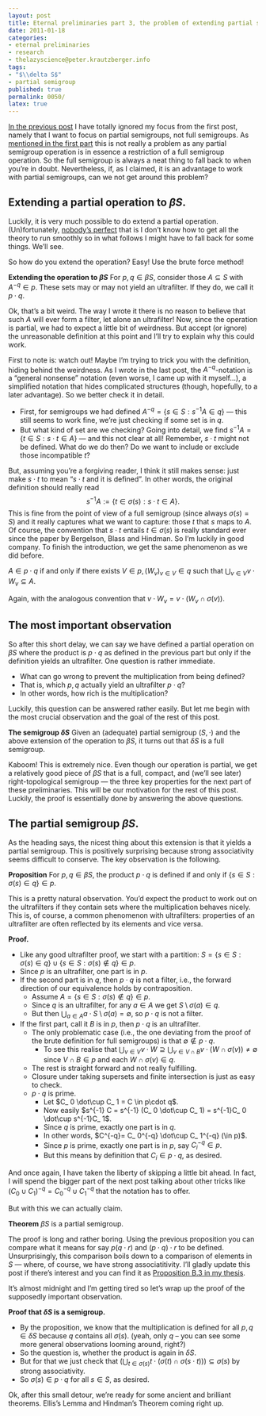 ```yaml
---
layout: post
title: Eternal preliminaries part 3, the problem of extending partial semigroups
date: 2011-01-18
categories:
- eternal preliminaries
- research
- thelazyscience@peter.krautzberger.info
tags:
- "$\\delta S$"
- partial semigroup
published: true
permalink: 0050/
latex: true
---
```


[In the previous post](/0047/) I have totally ignored my focus from the first post, namely that I want to focus on partial semigroups, not full semigroups. As [mentioned in the first part](/0042/) this is not really a problem as any partial semigroup operation is in essence a restriction of a full semigroup operation. So the full semigroup is always a neat thing to fall back to when you’re in doubt. Nevertheless, if, as I claimed, it is an advantage to work with partial semigroups, can we not get around this problem?

## Extending a partial operation to $\beta S$.

Luckily, it is very much possible to do extend a partial operation. (Un)fortunately, [nobody’s perfect](https://www.youtube.com/watch?v=qWS2NVX6VP0) that is I don’t know how to get all the theory to run smoothly so in what follows I might have to fall back for some things. We’ll see.

So how do you extend the operation? Easy! Use the brute force method!

**Extending the operation to $\beta S$** For $p,q \in \beta S$, consider those $A\subseteq S$ with $A^{-q} \in p$. These sets may or may not yield an ultrafilter. If they do, we call it $p \cdot q$.

Ok, that’s a bit weird. The way I wrote it there is no reason to believe that such $A$ will ever form a filter, let alone an ultrafilter! Now, since the operation is partial, we had to expect a little bit of weirdness. But accept (or ignore) the unreasonable definition at this point and I’ll try to explain why this could work.

First to note is: watch out! Maybe I’m trying to trick you with the definition, hiding behind the weirdness. As I wrote in the last post, the $A^{-q}$-notation is a “general nonsense” notation (even worse, I came up with it myself…), a simplified notation that hides complicated structures (though, hopefully, to a later advantage). So we better check it in detail.

* First, for semigroups we had defined $A^{-q} = \{ s \in S: s^{-1}A \in q\}$ — this still seems to work fine, we’re just checking if some set is in $q$.
* But what kind of set are we checking? Going into detail, we find $s^{-1}A = \{ t \in S: s \cdot t \in A\}$ — and this not clear at all! Remember, $s\cdot t$ might not be defined. What do we do then? Do we want to include or exclude those incompatible $t$?

But, assuming you’re a forgiving reader, I think it still makes sense: just make $s\cdot t$ to mean “$s \cdot t$ and it is defined”. In other words, the original definition should really read
$$s^{-1}A := \{ t\in \sigma(s) : s \cdot t \in A\}.$$
This is fine from the point of view of a full semigroup (since always $\sigma(s) =S$) and it really captures what we want to capture: those $t$ that $s$ maps to $A$. Of course, the convention that $s\cdot t$ entails $t\in \sigma(s)$ is really standard ever since the paper by Bergelson, Blass and Hindman. So I’m luckily in good company. To finish the introduction, we get the same phenomenon as we did before.

$A \in p\cdot q$ if and only if there exists $V \in p, {( {W_ v} )}_ {v \in V} \in q$ such that $\bigcup_ {v\in V} v \cdot W_ v \subseteq A$.

Again, with the analogous convention that $v\cdot W_ v = v \cdot (W_ v \cap \sigma(v))$.

## The most important observation

So after this short delay, we can say we have defined a partial operation on $\beta S$ where the product is $p\cdot q$ as defined in the previous part but only if the definition yields an ultrafilter. One question is rather immediate.

* What can go wrong to prevent the multiplication from being defined?
* That is, which $p, q$ actually yield an ultrafilter $p \cdot q$?
* In other words, how rich is the multiplication?

Luckily, this question can be answered rather easily. But let me begin with the most crucial observation and the goal of the rest of this post.

**The semigroup $\delta S$** Given an (adequate) partial semigroup $(S,\cdot)$ and the above extension of the operation to $\beta S$, it turns out that $\delta S$ is a full semigroup.

Kaboom! This is extremely nice. Even though our operation is partial, we get a relatively good piece of $\beta S$ that is a full, compact, and (we’ll see later) right-topological semigroup — the three key properties for the next part of these preliminaries. This will be our motivation for the rest of this post. Luckily, the proof is essentially done by answering the above questions.

## The partial semigroup $\beta S$.

As the heading says, the nicest thing about this extension is that it yields a partial semigroup. This is positively surprising because strong associativity seems difficult to conserve. The key observation is the following.

**Proposition** For $p,q \in \beta S$, the product $p \cdot q$ is defined if and only if $\{ s\in S: \sigma(s) \in q \} \in p$.

This is a pretty natural observation. You’d expect the product to work out on the ultrafilters if they contain sets where the multiplication behaves nicely. This is, of course, a common phenomenon with ultrafilters: properties of an ultrafilter are often reflected by its elements and vice versa.

**Proof.**

* Like any good ultrafilter proof, we start with a partition: $S= \{ s\in S: \sigma(s) \in q\} \cup \{ s\in S: \sigma(s) \notin q\} \in p$.
* Since $p$ is an ultrafilter, one part is in $p$.
* If the second part is in $q$, then $p \cdot q$ is not a filter, i.e., the forward direction of our equivalence holds by contraposition.
  * Assume $A= \{ s\in S: \sigma(s) \notin q\} \in p$.
  * Since $q$ is an ultrafilter, for any $a\in A$ we get $S \setminus \sigma(a) \in q$.
  * But then $\bigcup_ {a\in A} a \cdot S\setminus \sigma(a) = \emptyset$, so $p \cdot q$ is not a filter.
* If the first part, call it $B$ is in $p$, then $p \cdot q$ is an ultrafilter.
  * The only problematic case (i.e., the one deviating from the proof of the brute definition for full semigroups) is that $\emptyset \notin p \cdot q$.
    * To see this realise that $\bigcup_ {v\in V} v \cdot W \supseteq \bigcup_ {v \in V \cap B} v \cdot (W \cap \sigma(v)) \neq \emptyset$ since $V \cap B \in p$ and each $W\cap \sigma(v) \in q$.
  * The rest is straight forward and not really fulfilling.
  * Closure under taking supersets and finite intersection is just as easy to check.
  * $p \cdot q$ is prime.
    * Let $C_ 0 \dot\cup C_ 1 = C \in p\cdot q$.
    * Now easily $s^{-1} C = s^{-1} (C_ 0 \dot\cup C_ 1) = s^{-1}C_ 0 \dot\cup s^{-1}C_ 1$.
    * Since $q$ is prime, exactly one part is in $q$.
    * In other words, $C^{-q}= C_ 0^{-q} \dot\cup C_ 1^{-q} (\in p)$.
    * Since $p$ is prime, exactly one part is in $p$, say $C_ i^{-q} \in p$.
    * But this means by definition that $C_ i \in p \cdot q$, as desired.

And once again, I have taken the liberty of skipping a little bit ahead. In fact, I will spend the bigger part of the next post talking about other tricks like $(C_ 0 \cup C_ 1)^{-q} = C_ 0^{-q} \cup C_ 1^{-q}$ that the notation has to offer.

But with this we can actually claim.

**Theorem** $\beta S$ is a partial semigroup.

The proof is long and rather boring. Using the previous proposition you can compare what it means for say $p (q \cdot r)$ and $(p \cdot q) \cdot r$ to be defined. Unsurprisingly, this comparison boils down to a comparison of elements in $S$ — where, of course, we have strong associatitivity. I’ll gladly update this post if there’s interest and you can find it as [Proposition B.3 in my thesis](http://www.diss.fu-berlin.de/diss/receive/FUDISS_thesis_000000014327).

It’s almost midnight and I’m getting tired so let’s wrap up the proof of the supposedly important observation.

**Proof that $\delta S$ is a semigroup.**

* By the proposition, we know that the multiplication is defined for all $p,q \in \delta S$ because $q$ contains all $\sigma(s)$. (yeah, only $q$ – you can see some more general observations looming around, right?)
* So the question is, whether the product is again in $\delta S$.
* But for that we just check that $\left(\bigcup_ {t \in \sigma(s)} t \cdot \left(\sigma(t) \cap \sigma(s\cdot t) \right)\right) \subseteq \sigma(s)$ by strong associativity.
* So $\sigma(s) \in p\cdot q$ for all $s\in S$, as desired.

Ok, after this small detour, we’re ready for some ancient and brilliant theorems. Ellis’s Lemma and Hindman’s Theorem coming right up.
